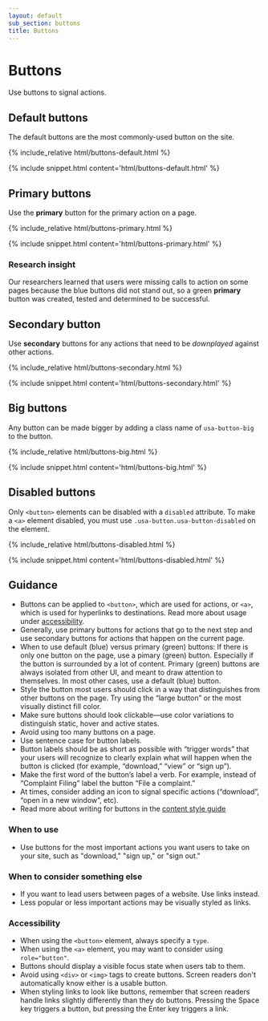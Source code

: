 ```yaml
---
layout: default
sub_section: buttons
title: Buttons
---
```


# Buttons

<p class="va-introtext">Use buttons to signal actions.</p>

## Default buttons

The default buttons are the most commonly-used button on the site.

<div class="site-showcase">
{% include_relative html/buttons-default.html %}
</div>

{% include snippet.html content='html/buttons-default.html' %}

## Primary buttons

Use the **primary** button for the primary action on a page.

<div class="site-showcase">
{% include_relative html/buttons-primary.html %}
</div>

{% include snippet.html content='html/buttons-primary.html' %}

### Research insight

Our researchers learned that users were missing calls to action on some pages because the blue buttons did not stand out, so a green **primary** button was created, tested and determined to be successful.

## Secondary button

Use **secondary** buttons for any actions that need to be _downplayed_ against other actions.

<div class="site-showcase">
{% include_relative html/buttons-secondary.html %}
</div>

{% include snippet.html content='html/buttons-secondary.html' %}

## Big buttons

Any button can be made bigger by adding a class name of `usa-button-big` to the button.

<div class="site-showcase">
{% include_relative html/buttons-big.html %}
</div>

{% include snippet.html content='html/buttons-big.html' %}

## Disabled buttons

Only `<button>` elements can be disabled with a `disabled` attribute. To make a `<a>` element disabled, you must use `.usa-button.usa-button-disabled` on the element.

<div class="site-showcase">
{% include_relative html/buttons-disabled.html %}
</div>

{% include snippet.html content='html/buttons-disabled.html' %}

## Guidance

* Buttons can be applied to `<button>`, which are used for actions,  or `<a>`, which is used for hyperlinks to destinations. Read more about usage under [accessibility](#accessibility).
* Generally, use primary buttons for actions that go to the next step and use secondary buttons for actions that happen on the current page.
* When to use default (blue) versus primary (green) buttons: If there is only one button on the page, use a pimary (green) button. Especially if the button is surrounded by a lot of content. Primary (green) buttons are always isolated from other UI, and meant to draw attention to themselves. In most other cases, use a default (blue) button.
* Style the button most users should click in a way that distinguishes from other buttons on the page. Try using the “large button” or the most visually distinct fill color.
* Make sure buttons should look clickable—use color variations to distinguish static, hover and active states.
* Avoid using too many buttons on a page.
* Use sentence case for button labels.
* Button labels should be as short as possible with “trigger words” that your users will recognize to clearly explain what will happen when the button is clicked (for example, “download,” “view” or “sign up”).
* Make the first word of the button’s label a verb. For example, instead of “Complaint Filing” label the button “File a complaint.”
* At times, consider adding an icon to signal specific actions (“download”, “open in a new window”, etc).
* Read more about writing for buttons in the [content style guide](../content-style-guide/buttons.html)

### When to use

* Use buttons for the most important actions you want users to take on your site, such as "download," "sign up," or "sign out."

### When to consider something else

* If you want to lead users between pages of a website. Use links instead.
* Less popular or less important actions may be visually styled as links.

### Accessibility

* When using the `<button>` element, always specify a `type`.
* When using the `<a>` element, you may want to consider using `role="button"`.
* Buttons should display a visible focus state when users tab to them.
* Avoid using `<div>` or `<img>` tags to create buttons. Screen readers don't automatically know either is a usable button.
* When styling links to look like buttons, remember that screen readers handle links slightly differently than they do buttons. Pressing the Space key triggers a button, but pressing the Enter key triggers a link.


